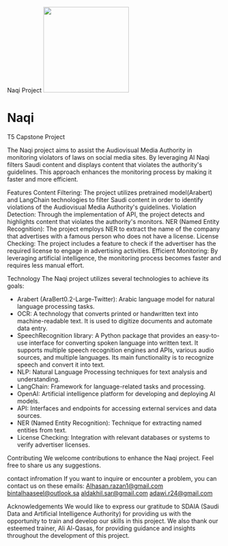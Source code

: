 Naqi Project
<img src="https://github.com/RazanKhAlhasan/Naqi/assets/148292301/c741a65a-5461-4a91-bc65-9711789b1176" width="200" margin-right=-50px/>
# Naqi
T5 Capstone Project

The Naqi project aims to assist the Audiovisual Media Authority in monitoring violators of laws on social media sites. By leveraging AI Naqi filters Saudi content and displays content that violates the authority's guidelines. This approach enhances the monitoring process by making it faster and more efficient.

Features
Content Filtering: The project utilizes pretrained model(Arabert) and LangChain technologies to filter Saudi content in order to identify violations of the Audiovisual Media Authority's guidelines.
Violation Detection: Through the implementation of API, the project detects and highlights content that violates the authority's monitors.
NER (Named Entity Recognition): The project employs NER to extract the name of the company that advertises with a famous person who does not have a license.
License Checking: The project includes a feature to check if the advertiser has the required license to engage in advertising activities.
Efficient Monitoring: By leveraging artificial intelligence, the monitoring process becomes faster and requires less manual effort.

Technology
The Naqi project utilizes several technologies to achieve its goals:

- Arabert (AraBert0.2-Large-Twitter): Arabic language model for natural language processing tasks.
- OCR:  A technology that converts printed or handwritten text into machine-readable text. It is used to digitize documents and automate data entry.
- SpeechRecognition library: A Python package that provides an easy-to-use interface for converting spoken language into written text. It supports multiple speech recognition engines and APIs, various audio sources, and multiple languages. Its main functionality is to recognize speech and convert it into text.
- NLP: Natural Language Processing techniques for text analysis and understanding.
- LangChain: Framework for language-related tasks and processing.
- OpenAI: Artificial intelligence platform for developing and deploying AI models.
- API: Interfaces and endpoints for accessing external services and data sources.
- NER (Named Entity Recognition): Technique for extracting named entities from text.
- License Checking: Integration with relevant databases or systems to verify advertiser licenses.


Contributing
We welcome contributions to enhance the Naqi project. Feel free to share us any suggestions.

contact infromation 
If you want to inquire or encounter a problem, you can contact us on these emails:
Alhasan.razan1@gmail.com
bintalhaaseel@outlook.sa
aldakhil.sar@gmail.com
adawi.r24@gmail.com


Acknowledgements
We would like to express our gratitude to SDAIA (Saudi Data and Artificial Intelligence Authority) for providing us with the opportunity to train and develop our skills in this project. We also thank our esteemed trainer, Ali Al-Qasas, for providing guidance and insights throughout the development of this project.
